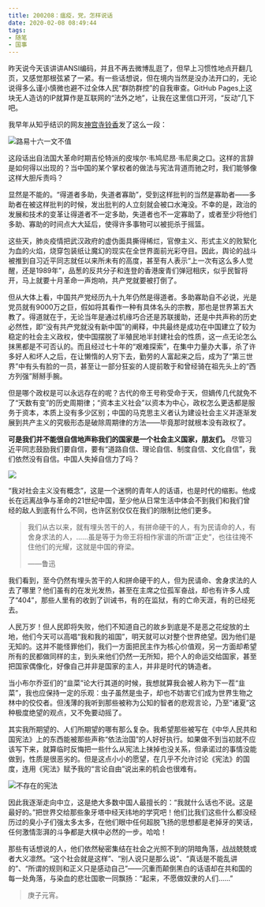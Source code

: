 ```yaml
---
title: 200208：瘟疫，党，怎样说话
date: 2020-02-08 08:49:44
tags:
- 随笔
- 国事
---
```

昨天说今天该讲讲ANSI编码，并且不再去微博乱逛了，但早上习惯性地点开翻几页，又感觉那根弦紧了一紧。有一些话想说，但在境内当然是没办法开口的，无论说得多么谨小慎微也避不过全体人民“群防群控”的自我审查。GitHub Pages上这块无人造访的IP就算作是互联网的“法外之地”，让我在这里信口开河，“反动”几下吧。

我早年从知乎结识的网友[神宫寺铃香](https://www.zhihu.com/people/jingujisuzuka)发了这么一段：

![路易十六一文不值](http://storage.live.com/items/3550ADEE9AFF19FD!99542:/CRmJTiBnxeSjaVZ.jpg?authkey=AIbyrqnS5z58phc)

这段话出自法国大革命时期吉伦特派的皮埃尔·韦鸠尼昂·韦尼奥之口。这样的言辞是如何得以出现的？当中国的某个掌权者的做法与宪法背道而驰之时，我们能够像这样大胆斥责吗？

显然是不能的。“得道者多助，失道者寡助”，受到这样批判的当然是寡助者——多助者在被这样批判的时候，发出批判的人立刻就会被口水淹没。不幸的是，政治的发展和技术的变革让得道者不一定多助，失道者也不一定寡助了，或者至少将他们多助、寡助的时间点大大延后，使得许多事物可以被扼杀于摇篮。

这些天，肺炎疫情把武汉政府的虚伪面具撕得稀烂，官僚主义、形式主义的败絮化为血的火焰，烧穿包装纸让魔幻的现实在全世界面前光彩夺目。因此，舆论的战斗被推到自习近平同志就任以来所未有的高度，甚至有人表示“上一次有这么多人觉醒，还是1989年”，品葱的反共分子和连登的香港废青们弹冠相庆，似乎民智将开，马上就要十月革命一声炮响，共产党就要被打倒了。

<!--more-->

但从大体上看，中国共产党经历九十九年仍然是得道者。多助寡助自不必说，光是党员就有9000万之巨，假如将其看作一种有具体名头的宗教，那也是世界第五大教了。得道就在于，无论当年是通过机缘巧合还是苏联援助，还是中共声称的历史必然性，即“没有共产党就没有新中国”的阐释，中共最终是成功在中国建立了较为稳定的社会主义政权，使中国摆脱了半殖民地半封建社会的性质，这一点无论怎么抹黑都是不可否认的。而且经过七十年的“艰难探索”，在集中力量办大事，杀了许多好人和坏人之后，在让懒惰的人穷下去，勤劳的人富起来之后，成为了“第三世界”中有头有脸的一员，甚至让一部分狂妄的人提前敢于和曾经骑在祖先头上的“西方列强”掰掰手腕。

但是哪个政权是可以永远存在的呢？古代的帝王号称受命于天，但嫡传几代就免不了“天数有变”的历史周期律；“资本主义社会”以资本为中心，政权怎么更迭都是服务于资本，本质上没有多少区别；中国的马克思主义者认为建设社会主义并逐渐发展到共产主义的究极形态是破除周期律的方法——毕竟那时就根本没有政权了。

**可是我们并不能很自信地声称我们的国家是一个社会主义国家，朋友们。** 尽管习近平同志鼓励我们要自信，要有“道路自信、理论自信、制度自信、文化自信”，我们依然没有自信。中国人失掉自信力了吗？

![](http://storage.live.com/items/3550ADEE9AFF19FD!99543:/ilGZPOxw13Me97R.jpg?authkey=AIbyrqnS5z58phc)

“我对社会主义没有概念”，这是一个迷惘的青年人的话语，也是时代的缩影。他成长在远离战争与革命的21世纪中国，至少他从日常生活中体会不到我们和我们曾经的敌人到底有什么不同，也许区别仅仅在我们的限制比他们更多。

> 我们从古以来，就有埋头苦干的人，有拼命硬干的人，有为民请命的人，有舍身求法的人，……虽是等于为帝王将相作家谱的所谓“正史”，也往往掩不住他们的光耀，这就是中国的脊梁。 
>    
> ——鲁迅

我们看到，至今仍然有埋头苦干的人和拼命硬干的人，但为民请命、舍身求法的人去了哪里？他们虽有的在发光发热，甚至在主席之位孤军奋战，却也有许多人成了“404”，那些人里有的收到了训诫书，有的在监狱，有的亡命天涯，有的已经死去。

人民万岁！但人民即将失败，他们不知道自己的故乡到底是不是恶之花绽放的土地，他们今天可以高唱“我和我的祖国”，明天就可以对整个世界绝望。因为他们是无知的。这并不能怪罪他们，我们一方面把民主作为核心价值观，另一方面却希望所有的民都做同样的主，到头来他们仍然一无所知，把个人的命运交给国家，甚至把国家偶像化，好像自己并非是国家的主人，并非是时代的铸造者。

当小布尔乔亚们的“韭菜”论大行其道的时候，我想就算我会被人称为下一茬“韭菜”，我也应保持一定的乐观：虫子虽然是虫子，却也不妨害它们成为世界生物之林中的佼佼者。但浅薄的我听到那些被称为公知的智者的悲观言论，乃至“诸夏”这种极度绝望的观点，又不免要动摇了。

其实我所期望的、人们所期望的哪有那么复杂。我希望那些被写在《中华人民共和国宪法》上的东西能被那些声称“依法治国”的人好好执行。如果做不到当初就不应该写下来，就算临时反悔把一些什么从宪法上抹掉也没关系，但承诺过的事情没能做到，性质是很恶劣的。但是这点小小的愿望，在几乎不允许讨论《宪法》的国度，连用《宪法》赋予我的“言论自由”说出来的机会也很难有。

![不存在的宪法](http://storage.live.com/items/3550ADEE9AFF19FD!99544:/EtUHdcrPWOQGp5Z.jpg?authkey=AIbyrqnS5z58phc)

因此我逐渐走向中立，这是绝大多数中国人最擅长的：“我就什么话也不说。这是最好的。”把世界交给那些象牙塔中经天纬地的学究吧！他们比我们这些什么都没经历过的臭小子们强太多太多，在他们眼中任何超脱飞扬的思想都是老掉牙的笑话，任何激情澎湃的斗争都是大棋中必然的一步。哈哈！

那些有话想说的人，他们依然秘密集结在社会之光照不到的阴暗角落，战战兢兢或者大义凛然。“这个社会就是这样”、“别人说只是那么说”、“真话是不能乱讲的”、“所谓的规则和正义只是感动自己”——沉重而颠倒黑白的话语却在共和国的每一处角落，与染血的悲壮国歌一同飘扬：“起来，不愿做奴隶的人们……”

> 庚子元宵。
